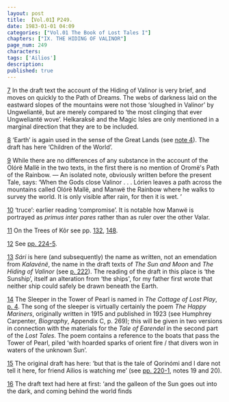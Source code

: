 ```yaml
---
layout: post
title: 【Vol.01】P249.
date: 1983-01-01 04:09
categories: ["Vol.01 The Book of Lost Tales I"]
chapters: ["IX. THE HIDING OF VALINOR"]
page_num: 249
characters: 
tags: ['Ailios']
description: 
published: true
---
```


[7]({{site.baseurl}}/vol01-p238) In the draft text the account of the Hiding of Valinor is very brief, and moves on quickly to the Path of Dreams. The webs of darkness laid on the eastward slopes of the mountains were not those ‘sloughed in Valinor’ by Ungweliantë, but are merely compared to ‘the most clinging that ever Ungweliantë wove’. Helkaraksë and the Magic Isles are only mentioned in a marginal direction that they are to be included.

[8]({{site.baseurl}}/vol01-p238) ‘Earth’ is again used in the sense of the Great Lands (see [note 4]({{site.baseurl}}/vol01-p248)). The draft has here ‘Children of the World’.

[9]({{site.baseurl}}/vol01-p240) While there are no differences of any substance in the account of the Olórë Mallë in the two texts, in the first there is no mention of Oromë's Path of the Rainbow. — An isolated note, obviously written before the present Tale, says: ‘When the Gods close Valinor . . . Lórien leaves a path across the mountains called Olórë Mallë, and Manwë the Rainbow where he walks to survey the world. It is only visible after rain, for then it is wet. ’

[10]({{site.baseurl}}/vol01-p240) ‘truce’: earlier reading ‘compromise’. It is notable how Manwë is portrayed as <I>primus inter pares</I> rather than as ruler over the other Valar.

[11]({{site.baseurl}}/vol01-p240) On the Trees of Kôr see pp. [132]({{site.baseurl}}/vol01-p132), [148]({{site.baseurl}}/vol01-p148).

[12]({{site.baseurl}}/vol01-p241) See [pp. 224-5]({{site.baseurl}}/vol01-p224).

[13]({{site.baseurl}}/vol01-p242) <I>Sári</I> is here (and subsequently) the name as written, not an emendation from <I>Kalavénë</I>, the name in the draft texts of <I>The Sun and Moon</I> and <I>The Hiding of Valinor</I> (see [p. 222]({{site.baseurl}}/vol01-p222)). The reading of the draft in this place is ‘the Sunship’, itself an alteration from ‘the ships', for my father first wrote that neither ship could safely be drawn beneath the Earth.

[14]({{site.baseurl}}/vol01-p243) The Sleeper in the Tower of Pearl is named in <I>The Cottage of Lost Play</I>, [p. 4]({{site.baseurl}}/vol01-p4). The song of the sleeper is virtually certainly the poem <I>The Happy Mariners</I>, originally written in 1915 and published in 1923 (see Humphrey Carpenter, <I>Biography</I>, Appendix C, p. 269); this will be given in two versions in connection with the materials for the <I>Tale of Earendel</I> in the second part of the <I>Lost Tales</I>. The poem contains a reference to the boats that pass the Tower of Pearl, piled ‘with hoarded sparks of orient fire / that divers won in waters of the unknown Sun’.

[15]({{site.baseurl}}/vol01-p243) The original draft has here: ‘but that is the tale of Qorinómi and I dare not tell it here, for friend Ailios is watching me’ (see [pp. 220-1]({{site.baseurl}}/vol01-p220), notes 19 and 20).

[16]({{site.baseurl}}/vol01-p244) The draft text had here at first: ‘and the galleon of the Sun goes out into the dark, and coming behind the world finds

